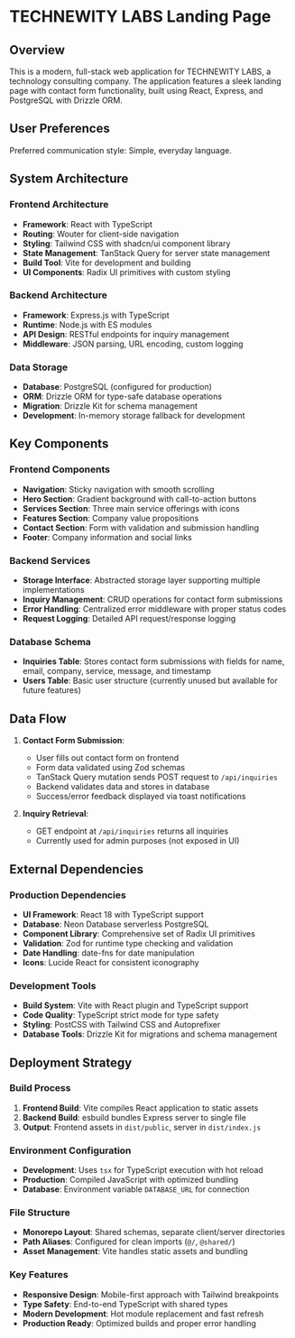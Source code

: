 # TECHNEWITY LABS Landing Page

## Overview

This is a modern, full-stack web application for TECHNEWITY LABS, a technology consulting company. The application features a sleek landing page with contact form functionality, built using React, Express, and PostgreSQL with Drizzle ORM.

## User Preferences

Preferred communication style: Simple, everyday language.

## System Architecture

### Frontend Architecture
- **Framework**: React with TypeScript
- **Routing**: Wouter for client-side navigation
- **Styling**: Tailwind CSS with shadcn/ui component library
- **State Management**: TanStack Query for server state management
- **Build Tool**: Vite for development and building
- **UI Components**: Radix UI primitives with custom styling

### Backend Architecture
- **Framework**: Express.js with TypeScript
- **Runtime**: Node.js with ES modules
- **API Design**: RESTful endpoints for inquiry management
- **Middleware**: JSON parsing, URL encoding, custom logging

### Data Storage
- **Database**: PostgreSQL (configured for production)
- **ORM**: Drizzle ORM for type-safe database operations
- **Migration**: Drizzle Kit for schema management
- **Development**: In-memory storage fallback for development

## Key Components

### Frontend Components
- **Navigation**: Sticky navigation with smooth scrolling
- **Hero Section**: Gradient background with call-to-action buttons
- **Services Section**: Three main service offerings with icons
- **Features Section**: Company value propositions
- **Contact Section**: Form with validation and submission handling
- **Footer**: Company information and social links

### Backend Services
- **Storage Interface**: Abstracted storage layer supporting multiple implementations
- **Inquiry Management**: CRUD operations for contact form submissions
- **Error Handling**: Centralized error middleware with proper status codes
- **Request Logging**: Detailed API request/response logging

### Database Schema
- **Inquiries Table**: Stores contact form submissions with fields for name, email, company, service, message, and timestamp
- **Users Table**: Basic user structure (currently unused but available for future features)

## Data Flow

1. **Contact Form Submission**:
   - User fills out contact form on frontend
   - Form data validated using Zod schemas
   - TanStack Query mutation sends POST request to `/api/inquiries`
   - Backend validates data and stores in database
   - Success/error feedback displayed via toast notifications

2. **Inquiry Retrieval**:
   - GET endpoint at `/api/inquiries` returns all inquiries
   - Currently used for admin purposes (not exposed in UI)

## External Dependencies

### Production Dependencies
- **UI Framework**: React 18 with TypeScript support
- **Database**: Neon Database serverless PostgreSQL
- **Component Library**: Comprehensive set of Radix UI primitives
- **Validation**: Zod for runtime type checking and validation
- **Date Handling**: date-fns for date manipulation
- **Icons**: Lucide React for consistent iconography

### Development Tools
- **Build System**: Vite with React plugin and TypeScript support
- **Code Quality**: TypeScript strict mode for type safety
- **Styling**: PostCSS with Tailwind CSS and Autoprefixer
- **Database Tools**: Drizzle Kit for migrations and schema management

## Deployment Strategy

### Build Process
1. **Frontend Build**: Vite compiles React application to static assets
2. **Backend Build**: esbuild bundles Express server to single file
3. **Output**: Frontend assets in `dist/public`, server in `dist/index.js`

### Environment Configuration
- **Development**: Uses `tsx` for TypeScript execution with hot reload
- **Production**: Compiled JavaScript with optimized bundling
- **Database**: Environment variable `DATABASE_URL` for connection

### File Structure
- **Monorepo Layout**: Shared schemas, separate client/server directories
- **Path Aliases**: Configured for clean imports (`@/`, `@shared/`)
- **Asset Management**: Vite handles static assets and bundling

### Key Features
- **Responsive Design**: Mobile-first approach with Tailwind breakpoints
- **Type Safety**: End-to-end TypeScript with shared types
- **Modern Development**: Hot module replacement and fast refresh
- **Production Ready**: Optimized builds and proper error handling